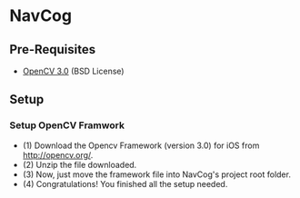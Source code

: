# NavCog

## Pre-Requisites
- [OpenCV 3.0](http://opencv.org/) (BSD License)

## Setup
### Setup OpenCV Framwork
- (1) Download the Opencv Framework (version 3.0) for iOS from http://opencv.org/.
- (2) Unzip the file downloaded.
- (3) Now, just move the framework file into NavCog's project root folder.
- (4) Congratulations! You finished all the setup needed.

